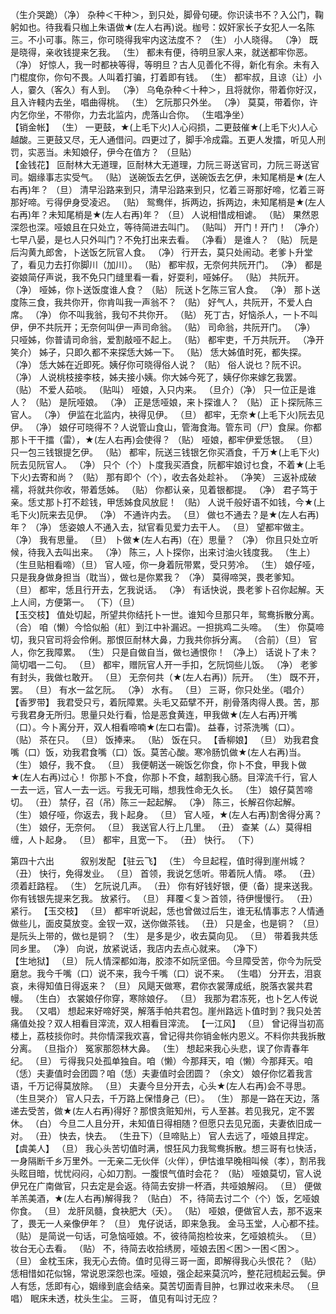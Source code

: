 <!-- { "loadSidebar": true } -->
（生介哭跪）（净） 杂种＜干种＞，到只处，脚骨句硬。你识读书不？入公门，鞠躬如也。待我看只枷上朱语做★(左人右再)说。枷号：奴奸家长子女犯人一名陈三。不小可事。陈三，你可晓得我牢内这法度不？ 
（生） 小人晓得。 
（净） 既是晓得，亲收钱提来乞我。 
（生） 都未有便，待明旦家人来，就送都牢你恶。 
（净） 好惊人，我一时都袂等得，等明旦？古人见善化不得，新化有余。未有入门棍度你，你句不畏。人叫着打骗，打着即有钱。 
（生） 都牢叔，且谅（让）小人，霎久（客久）有人到。 
（净） 乌龟杂种＜十种＞，且将就你，带着你好汉，且入许輚内去坐，唱曲得桃。 
（生） 乞阮那只外坐。 
（净） 莫莫，带着你，许内乞你坐，不带你，力去北监内，虎落山合你。 
（生唱净坐）  
【销金帐】
（生） 一更鼓，★(上毛下火)人心闷损，二更鼓催★(上毛下火)人心越酸。三更鼓又尽，无人通借问。四更过了，脚手冷成霜。五更人发擂，听见人刑罚，实恶当。未知娘仔，伊今在值方？ 
（旦贴）  
【金钱花】
 叵耐林大无道理，叵耐林大无道理，力阮三哥送官司，力阮三哥送官司。姻缘事志实受气。 
（贴） 送碗饭去乞伊，送碗饭去乞伊，未知尾梢是★(左人右再)年？ 
（旦） 清早沿路来到只，清早沿路来到只，忆着三哥那好啼，忆着三哥那好啼。亏得伊身受凌迟。 
（贴） 鸳鸯伴，拆两边，拆两边，未知尾梢是★(左人右再)年？未知尾梢是★(左人右再)年？ 
（旦） 人说相惜成相谑。 
（贴） 果然恩深怨也深。哑娘且在只处立，等待简进去叫门。 
（贴叫） 开门！开门！ 
（净介） 七早八晏，是乜人只外叫门？不免打出来去看。 
（净看） 是谁人？ 
（贴） 阮是后沟黄九郎舍，卜送饭乞阮官人食。 
（净） 行开去，莫只处闹动。老爹卜升堂了，看见力去打你脚川（加川）。 
（贴） 都牢叔，无奈何共阮开门。 
（净） 都是姿娘简仔声说，我不免只门缝里看一看，好耍利，哑姊仔。 
（贴） 共阮开。 
（净） 哑姊，你卜送饭度谁人食？ 
（贴） 阮送卜乞陈三官人食。 
（净） 那卜送度陈三食，我共你开，你肯叫我一声翁不？ 
（贴） 好气人，共阮开，不爱人白席。 
（净） 你不叫我翁，我句不共你开。 
（贴） 死丁古，好恼杀人，一卜不叫伊，伊不共阮开；无奈何叫伊一声司命翁。 
（贴） 司命翁，共阮开门。 
（净） 只哑姊，你普请司命翁，爱割敲哑不起上。 
（贴） 都牢吏，千万共阮开。 
（净开笑介） 姊子，只即久都不来探恁大姊一下。 
（贴） 恁大姊值时死，都失探。 
（净） 恁大姊在近即死。姨仔你可晓得俗人说？ 
（贴） 俗人说乜？阮不识。 
（净） 人说桃枝接李枝，姊夫接小姨。你大姊今死了，姨仔你来嫁乞我罢。 
（贴） 不爱人茹啖。 
（贴叫） 哑娘，入只内来。 
（旦介）（净） 只一位正是谁人？ 
（贴） 是阮哑娘。 
（净） 正是恁哑娘，来卜探谁人？ 
（贴） 正卜探阮陈三官人。 
（净） 伊监在北监内，袂得见伊。 
（旦） 都牢，无奈★(上毛下火)阮去见伊。 
（净） 娘仔可晓得不？人说管山食山，管海食海。管东司（尸）食屎。你都那卜干干擂（雷），★(左人右再)会使得？ 
（贴） 哑娘，都牢伊爱恁银。 
（旦） 只一包三钱银提乞伊。 
（贴） 都牢，阮送三钱银乞你买酒食，千万★(上毛下火)阮去见阮官人。 
（净） 只个（个）卜度我买酒食，阮都牢娘讨乜食，不着★(上毛下火)去寄和尚？ 
（贴） 那有即个（个），收去各处趁补。 
（净笑） 三返补成破襦，将就共你收，带着恁姊。 
（贴） 你都认亲，见着银都提。 
（净） 君子笃于亲。恁丈那卜打不趁钱，甲恁姊食风放屁！ 
（贴） 人说千般好语不如钱，今★(上毛下火)阮来去见伊。 
（净） 不通许内去。 
（旦） 做乜不通去？是★(左人右再)年？ 
（净） 恁姿娘人不通入去，狱官看见爱力去干人。 
（旦） 望都牢做主。 
（净） 我有思量。 
（旦） 卜做★(左人右再)（在）思量？ 
（净） 你且只处立听候，待我入去叫出来。 
（净） 陈三，人卜探你，出来讨油火钱度我。 
（生上）（生旦贴相看啼）（旦） 官人哑，你一身着阮带累，受只劳冷。 
（生） 娘仔哑，只是我身做身担当（耽当），做乜是你累我？ 
（净） 莫得啼哭，畏老爹知。 
（旦） 都牢，恁且行开去，乞我说话。 
（净） 有话快说，畏老爹卜召你起解。天上人间，方便第一。 
（下）（旦）  
【玉交枝】
 值处切起，所望共你结托卜一世。谁知今旦那只年，鸳鸯拆散分离。 
（合） 咱（懒）今恰似船（舡）到江中补漏迟。一担挑鸡二头啼。 
（生） 你莫啼切，我只官司将会伶俐。那恨叵耐林大鼻，力我共你拆分离。 
（合前）（旦） 官人，你乞我障累。 
（生） 只是自做自当，做乜通恨你！ 
（净上） 话说卜了未？简切唱一二句。 
（旦） 都牢，赠阮官人开一手扣，乞阮饲些儿饭。 
（净） 老爹有封头，我做乜敢开。 
（旦） 无奈何共（★(左人右再)）阮开。 
（生） 既不开，罢。 
（旦） 有水一盆乞阮。 
（净） 水有。 
（旦） 三哥，你只处坐。（唱介） 
【香罗带】
 我君受只亏，着阮障累。头毛又茹擘不开，削骨落肉得人畏。苦，那亏我君身无所归。思量只处行看，恰是恶食黄连，甲我做★(左人右再)开嘴（口）。今卜离分开，双人相看啼喃★(左口右雷)。 
 益春，讨茶洗嘴（口）。 
（贴） 茶在只。 
（旦） 饭捧来。 
（贴） 饭在只。 
【香柳娘】
（旦） 劝我君食嘴（口）饭，劝我君食嘴（口）饭。莫苦心酸。寒冷肠饥做★(左人右再)当。 
（生） 娘仔，我不食。 
（旦） 我便朝送一碗饭乞你食，你卜不食，甲我卜做★(左人右再)过心！ 
 你那卜不食，你那卜不食，越割我心肠。目滓流千行，官人一去一远，官人一去一远。亏我无可瞈，想我性命无久长。 
（生） 娘仔莫苦啼切。 
（丑） 禁仔，召（吊）陈三一起起解。 
（净） 陈三，长解召你起解。 
（生） 娘仔哑，你返去，我卜起身。 
（旦） 官人哑，★(左人右再)割舍得分离？ 
（生） 娘仔，无奈何。 
（旦） 我送官人行上几里。 
（丑） 查某（ㄙ）莫得相缠，人卜起身。 
（旦） 都牢，且宽一下。 
（丑） 快行。 
（下）  

第四十六出　　　叙别发配 
【驻云飞】
（生） 今旦起程，值时得到崖州城？ 
（丑） 快行，免得发业。 
（旦） 首领，我说乞恁听。带着阮人情。 
 嗏。 
（丑） 须着赶路程。 
（生） 乞阮说几声。 
（丑） 你有好钱好银，便（备）提来送我。 
 你有钱银先提来乞我。 
 放紧行。 
（旦） 拜覆＜复＞首领，待伊慢慢行。 
（丑） 紧行。 
【玉交枝】
（旦） 都牢听说起，恁也曾做过后生，谁无私情事志？人情通做些儿，面皮莫放变。金钗一双，送你做茶钱。 
（丑） 只是金，也是铜？ 
（旦） 是阮头上带的，做乜是铜？ 
（生） 是多是少，收去莫向见。 
（旦） 带着我共恁同乡里。 
（净） 向说，放紧说话，我店内去点心就来。 
（净下）  
【生地狱】
（旦） 阮人情深都如海，胶漆不如阮坚佃。今旦障受苦，你今为阮受磨怠。我今千嘴（口）说不来，我今千嘴（口）说不来。 
（生唱） 分开去，泪哀哀，未得知值日得返来？ 
（旦） 风飓天做寒，君你衣裳薄成纸，脱落衣裳共君幔。 
（生白） 衣裳娘仔你穿，寒除娘仔。 
（旦） 我那为君冻死，也卜乞人传说我。 
（又唱） 想起来好啼好哭，解落手帕共君包。崖州路远卜值时到？我只处苦痛值处投？双人相看目滓流，双人相看目滓流。 
【一江风】
（旦） 曾记得当初高楼上，荔枝掞你时。共你情深我欢喜，曾记得共你销金帐内恩义。不料你共我拆散分离。 
（旦指介） 冤家那怨林大鼻。 
（生） 想起来我心头悲，误了你青春年纪。 
（旦） 亏得我只处孤单独自。咱（懒）今那拜天，咱（懒）今那拜天。咱（恁）夫妻值时会团圆？咱（恁）夫妻值时会团圆？ 
（余文） 娘仔你忆着我言语，千万记得莫放除。 
（旦） 夫妻今旦分开去，心头★(左人右再)会不寻思。 
（生旦哭介） 官人只去，千万路上保惜身己（巳）。 
（生） 那是一路在天边，落递去受苦，做★(左人右再)得好？那恨贪赃知州，亏人至甚。若见我兄，定不罢休。 
（白） 今旦二人且分开，未知值日得相随？但愿只去见兄面，夫妻依旧成一对。 
（丑） 快去，快去。 
（生丑下）（旦啼贴上） 官人去远了，哑娘且捍定。 
【虞美人】
（旦） 我心头苦切值时满，恨狂风力我鸳鸯拆散。想三哥有乜快活，一身隔断千乡万里外。一无亲二无伙伴（火伴），伊怙谁早晚相叫候（孝），割吊我头眩目暗，忧忧闷闷，心如刀割。一腹恨气值时会花？ 
（贴） 哑娘莫切，官人说伊兄在广南做官，只去定是会返。待简去安排一杯酒，共哑娘解闷。 
（旦） 便做羊羔美酒，★(左人右再)解得我？ 
（贴白） 不，待简去讨二个（个）饭，乞哑娘你食。 
（旦） 龙肝凤髓，食袂肥大（夭）。 
（贴） 哑娘，便做官人去，那不返来了，畏无一人亲像伊年？ 
（旦） 鬼仔说话，即来急我。 
 金马玉堂，人心都不挂。 
（贴） 是简说一句话，可急恼哑娘。不，彼待简抱检妆来，乞哑娘梳头。 
（旦） 妆台无心去看。 
（贴） 不，待简去收拾绣房，哑娘去困＜困＞一困＜困＞。 
（旦） 金枕玉床，我无心去倚。值时见得三哥一面，即解得我心头恨花？ 
（贴） 恁相惜如花似锦，常说恩深怨也深。哑娘，强企起来莫沉吟，整花冠梳起云鬓。伊人有恁，恁即有心，姻缘到底会结亲。莫苦切面青目肿，乜罪过收来未尽。 
（旦唱） 眠床未透，枕头生尘。 
 三哥， 
 值见有叫讨无应？ 
